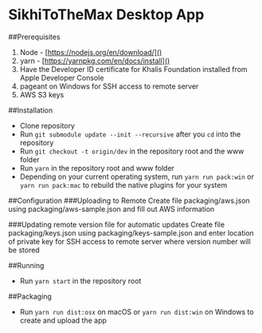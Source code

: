 SikhiToTheMax Desktop App
=========================

##Prerequisites
 1. Node - [https://nodejs.org/en/download/]()
 2. yarn - [https://yarnpkg.com/en/docs/install]()
 3. Have the Developer ID certificate for Khalis Foundation installed from Apple Developer Console
 4. pageant on Windows for SSH access to remote server
 5. AWS S3 keys

##Installation
 * Clone repository
 * Run `git submodule update --init --recursive` after you `cd` into the repository
 * Run `git checkout -t origin/dev` in the repository root and the www folder
 * Run `yarn` in the repository root and www folder
 * Depending on your current operating system, run `yarn run pack:win` or `yarn run pack:mac` to rebuild the native plugins for your system

##Configuration
###Uploading to Remote
Create file packaging/aws.json using packaging/aws-sample.json and fill out AWS information

###Updating remote version file for automatic updates
Create file packaging/keys.json using packaging/keys-sample.json and enter location of private key for SSH access to remote server where version number will be stored

##Running
 * Run `yarn start` in the repository root

##Packaging
 * Run `yarn run dist:osx` on macOS or `yarn run dist:win` on Windows to create and upload the app
